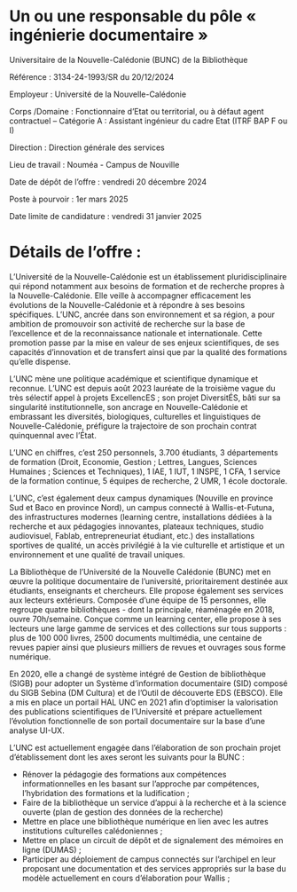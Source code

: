 # Un ou une responsable du pôle « ingénierie documentaire »

Universitaire de la Nouvelle-Calédonie (BUNC) de la Bibliothèque

Référence : 3134-24-1993/SR du 20/12/2024

Employeur : Université de la Nouvelle-Calédonie

Corps /Domaine : Fonctionnaire d’Etat ou territorial, ou à défaut agent contractuel – Catégorie A : Assistant ingénieur du cadre Etat (ITRF BAP F ou I)

Direction : Direction générale des services

Lieu de travail : Nouméa - Campus de Nouville

Date de dépôt de l’offre : vendredi 20 décembre 2024

Poste à pourvoir : 1er mars 2025

Date limite de candidature : vendredi 31 janvier 2025

# Détails de l’offre :

L’Université de la Nouvelle-Calédonie est un établissement pluridisciplinaire qui répond notamment aux besoins de formation et de recherche propres à la Nouvelle-Calédonie. Elle veille à accompagner efficacement les évolutions de la Nouvelle-Calédonie et à répondre à ses besoins spécifiques. L’UNC, ancrée dans son environnement et sa région, a pour ambition de promouvoir son activité de recherche sur la base de l’excellence et de la reconnaissance nationale et internationale. Cette promotion passe par la mise en valeur de ses enjeux scientifiques, de ses capacités d’innovation et de transfert ainsi que par la qualité des formations qu’elle dispense.

L’UNC mène une politique académique et scientifique dynamique et reconnue. L’UNC est depuis août 2023 lauréate de la troisième vague du très sélectif appel à projets ExcellencES ; son projet DiversitÉS, bâti sur sa singularité institutionnelle, son ancrage en Nouvelle-Calédonie et embrassant les diversités, biologiques, culturelles et linguistiques de Nouvelle-Calédonie, préfigure la trajectoire de son prochain contrat quinquennal avec l’État.

L’UNC en chiffres, c’est 250 personnels, 3.700 étudiants, 3 départements de formation (Droit, Economie, Gestion ; Lettres, Langues, Sciences Humaines ; Sciences et Techniques), 1 IAE, 1 IUT, 1 INSPE, 1 CFA, 1 service de la formation continue, 5 équipes de recherche, 2 UMR, 1 école doctorale.

L’UNC, c’est également deux campus dynamiques (Nouville en province Sud et Baco en province Nord), un campus connecté à Wallis-et-Futuna, des infrastructures modernes (learning centre, installations dédiées à la recherche et aux pédagogies innovantes, plateaux techniques, studio audiovisuel, Fablab, entrepreneuriat étudiant, etc.) des installations sportives de qualité, un accès privilégié à la vie culturelle et artistique et un environnement et une qualité de travail uniques.

La Bibliothèque de l’Université de la Nouvelle Calédonie (BUNC) met en œuvre la politique documentaire de l’université, prioritairement destinée aux étudiants, enseignants et chercheurs. Elle propose également ses services aux lecteurs extérieurs. Composée d’une équipe de 15 personnes, elle regroupe quatre bibliothèques - dont la principale, réaménagée en 2018, ouvre 70h/semaine. Conçue comme un learning center, elle propose à ses lecteurs une large gamme de services et des collections sur tous supports : plus de 100 000 livres, 2500 documents multimédia, une centaine de revues papier ainsi que plusieurs milliers de revues et ouvrages sous forme numérique.

En 2020, elle a changé de système intégré de Gestion de bibliothèque (SIGB) pour adopter un Système d’information documentaire (SID) composé du SIGB Sebina (DM Cultura) et de l’Outil de découverte EDS (EBSCO). Elle a mis en place un portail HAL UNC en 2021 afin d’optimiser la valorisation des publications scientifiques de l’Université et prépare actuellement l’évolution fonctionnelle de son portail documentaire sur la base d’une analyse UI-UX.

L’UNC est actuellement engagée dans l’élaboration de son prochain projet d’établissement dont les axes seront les suivants pour la BUNC :

- Rénover la pédagogie des formations aux compétences informationnelles en les basant sur l’approche par compétences, l’hybridation des formations et la ludification ;
- Faire de la bibliothèque un service d’appui à la recherche et à la science ouverte (plan de gestion des données de la recherche)
- Mettre en place une bibliothèque numérique en lien avec les autres institutions culturelles calédoniennes ;
- Mettre en place un circuit de dépôt et de signalement des mémoires en ligne (DUMAS) ;
- Participer au déploiement de campus connectés sur l’archipel en leur proposant une documentation et des services appropriés sur la base du modèle actuellement en cours d’élaboration pour Wallis ;